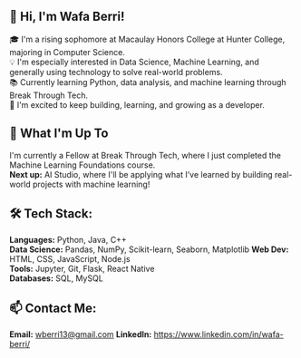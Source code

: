 ## 👋 Hi, I'm Wafa Berri!

🎓 I'm a rising sophomore at Macaulay Honors College at Hunter College, majoring in Computer Science.  
💡 I'm especially interested in Data Science, Machine Learning, and generally using technology to solve real-world problems.  
📚 Currently learning Python, data analysis, and machine learning through Break Through Tech.  
🌟 I'm excited to keep building, learning, and growing as a developer.

## 🤔 What I'm Up To

I'm currently a Fellow at Break Through Tech, where I just completed the Machine Learning Foundations course.  
**Next up:** AI Studio, where I'll be applying what I’ve learned by building real-world projects with machine learning!



## 🛠 Tech Stack:
**Languages:** Python, Java, C++  
**Data Science:** Pandas, NumPy, Scikit-learn, Seaborn, Matplotlib 
**Web Dev:** HTML, CSS, JavaScript, Node.js  
**Tools:** Jupyter, Git, Flask, React Native  
**Databases:** SQL, MySQL 

## 📫 Contact Me:
**Email:** wberri13@gmail.com 
**LinkedIn:** https://www.linkedin.com/in/wafa-berri/
<!--
**wberri13/wberri13** is a ✨ _special_ ✨ repository because its `README.md` (this file) appears on your GitHub profile.

Here are some ideas to get you started:

- 🔭 I’m currently working on ...
- 🌱 I’m currently learning ...
- 👯 I’m looking to collaborate on ...
- 🤔 I’m looking for help with ...
- 💬 Ask me about ...
- 📫 How to reach me: ...
- 😄 Pronouns: ...
- ⚡ Fun fact: ...
-->
